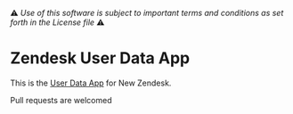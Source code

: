 :warning: *Use of this software is subject to important terms and conditions as set forth in the License file* :warning:

Zendesk User Data App
===============

This is the [User Data App](https://support.zendesk.com/entries/70306826) for New Zendesk. 

Pull requests are welcomed
